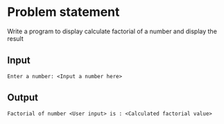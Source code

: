 # Problem statement

Write a program to display calculate factorial of a number and display the result

## Input

    Enter a number: <Input a number here>

## Output

    Factorial of number <User input> is : <Calculated factorial value>
